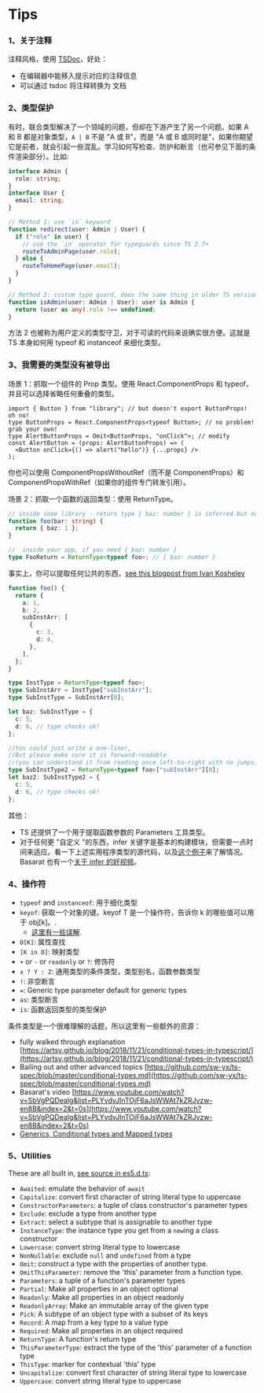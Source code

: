 # Tips

### 1、关于注释

注释风格，使用 [TSDoc](https://tsdoc.org/)，好处：

- 在编辑器中能移入提示对应的注释信息
- 可以通过 tsdoc 将注释转换为 文档

### 2、类型保护

有时，联合类型解决了一个领域的问题，但却在下游产生了另一个问题。如果 A 和 B 都是对象类型，`A | B` 不是 "A 或 B"，而是 "A 或 B 或同时是"，如果你期望它是前者，就会引起一些混乱。学习如何写检查、防护和断言（也可参见下面的条件渲染部分）。比如:

```ts
interface Admin {
  role: string;
}
interface User {
  email: string;
}

// Method 1: use `in` keyword
function redirect(user: Admin | User) {
  if ("role" in user) {
    // use the `in` operator for typeguards since TS 2.7+
    routeToAdminPage(user.role);
  } else {
    routeToHomePage(user.email);
  }
}

// Method 2: custom type guard, does the same thing in older TS versions or where `in` isnt enough
function isAdmin(user: Admin | User): user is Admin {
  return (user as any).role !== undefined;
}
```

方法 2 也被称为用户定义的类型守卫，对于可读的代码来说确实很方便。这就是 TS 本身如何用 typeof 和 instanceof 来细化类型。

### 3、我需要的类型没有被导出

场景 1：抓取一个组件的 Prop 类型。使用 React.ComponentProps 和 typeof，并且可以选择省略任何重叠的类型。

```tsx
import { Button } from "library"; // but doesn't export ButtonProps! oh no!
type ButtonProps = React.ComponentProps<typeof Button>; // no problem! grab your own!
type AlertButtonProps = Omit<ButtonProps, "onClick">; // modify
const AlertButton = (props: AlertButtonProps) => (
  <Button onClick={() => alert("hello")} {...props} />
);
```

你也可以使用 ComponentPropsWithoutRef（而不是 ComponentProps）和 ComponentPropsWithRef（如果你的组件专门转发引用）。

场景 2：抓取一个函数的返回类型：使用 ReturnType。

```ts
// inside some library - return type { baz: number } is inferred but not exported
function foo(bar: string) {
  return { baz: 1 };
}

//  inside your app, if you need { baz: number }
type FooReturn = ReturnType<typeof foo>; // { baz: number }
```

事实上，你可以提取任何公共的东西，[see this blogpost from Ivan Koshelev](https://ikoshelev.azurewebsites.net/search/id/11/Pragmatic-uses-of-TypeScript-type-system-My-type-of-type)

```ts
function foo() {
  return {
    a: 1,
    b: 2,
    subInstArr: [
      {
        c: 3,
        d: 4,
      },
    ],
  };
}

type InstType = ReturnType<typeof foo>;
type SubInstArr = InstType["subInstArr"];
type SubInstType = SubInstArr[0];

let baz: SubInstType = {
  c: 5,
  d: 6, // type checks ok!
};

//You could just write a one-liner,
//But please make sure it is forward-readable
//(you can understand it from reading once left-to-right with no jumps)
type SubInstType2 = ReturnType<typeof foo>["subInstArr"][0];
let baz2: SubInstType2 = {
  c: 5,
  d: 6, // type checks ok!
};
```

其他：

- TS 还提供了一个用于提取函数参数的 Parameters 工具类型。
- 对于任何更 "自定义 "的东西，infer 关键字是基本的构建模块，但需要一点时间来适应。看一下上述实用程序类型的源代码，以及[这个例子](https://twitter.com/mgechev/status/1211030455224422401?s=20)来了解情况。Basarat 也有一个[关于 infer 的好视频](https://www.youtube.com/watch?v=ijK-1R-LFII&list=PLYvdvJlnTOjF6aJsWWAt7kZRJvzw-en8B&index=4)。

### 4、操作符

- `typeof` and `instanceof`: 用于细化类型
- `keyof`: 获取一个对象的键。keyof T 是一个操作符，告诉你 k 的哪些值可以用于 obj[k]。.
  - [这里有一些误解](https://twitter.com/SeaRyanC/status/1418678670739218438?s=20).
- `O[K]`: 属性查找
- `[K in O]`: 映射类型
- `+` or `-` or `readonly` or `?`: 修饰符
- `x ? Y : Z`: 通用类型的条件类型，类型别名，函数参数类型
- `!`: 非空断言
- `=`: Generic type parameter default for generic types
- `as`: 类型断言
- `is`: 函数返回类型的类型保护

条件类型是一个很难理解的话题，所以这里有一些额外的资源：

- fully walked through explanation [https://artsy.github.io/blog/2018/11/21/conditional-types-in-typescript/](https://artsy.github.io/blog/2018/11/21/conditional-types-in-typescript/)
- Bailing out and other advanced topics [https://github.com/sw-yx/ts-spec/blob/master/conditional-types.md](https://github.com/sw-yx/ts-spec/blob/master/conditional-types.md)
- Basarat's video [https://www.youtube.com/watch?v=SbVgPQDealg&list=PLYvdvJlnTOjF6aJsWWAt7kZRJvzw-en8B&index=2&t=0s](https://www.youtube.com/watch?v=SbVgPQDealg&list=PLYvdvJlnTOjF6aJsWWAt7kZRJvzw-en8B&index=2&t=0s)
- [Generics, Conditional types and Mapped types](https://www.youtube.com/watch?v=PJjeHzvi_VQ&feature=youtu.be)

### 5、Utilities

These are all built in, [see source in es5.d.ts](https://github.com/microsoft/TypeScript/blob/33a34e5b96bfe086266f4765ab9789a2a02507f9/src/lib/es5.d.ts#L1523-L1637):

- `Awaited`: emulate the behavior of `await`
- `Capitalize`: convert first character of string literal type to uppercase
- `ConstructorParameters`: a tuple of class constructor's parameter types
- `Exclude`: exclude a type from another type
- `Extract`: select a subtype that is assignable to another type
- `InstanceType`: the instance type you get from a `new`ing a class constructor
- `Lowercase`: convert string literal type to lowercase
- `NonNullable`: exclude `null` and `undefined` from a type
- `Omit`: construct a type with the properties of another type.
- `OmitThisParameter`: remove the 'this' parameter from a function type.
- `Parameters`: a tuple of a function's parameter types
- `Partial`: Make all properties in an object optional
- `Readonly`: Make all properties in an object readonly
- `ReadonlyArray`: Make an immutable array of the given type
- `Pick`: A subtype of an object type with a subset of its keys
- `Record`: A map from a key type to a value type
- `Required`: Make all properties in an object required
- `ReturnType`: A function's return type
- `ThisParameterType`: extract the type of the 'this' parameter of a function type
- `ThisType`: marker for contextual 'this' type
- `Uncapitalize`: convert first character of string literal type to lowercase
- `Uppercase`: convert string literal type to uppercase
